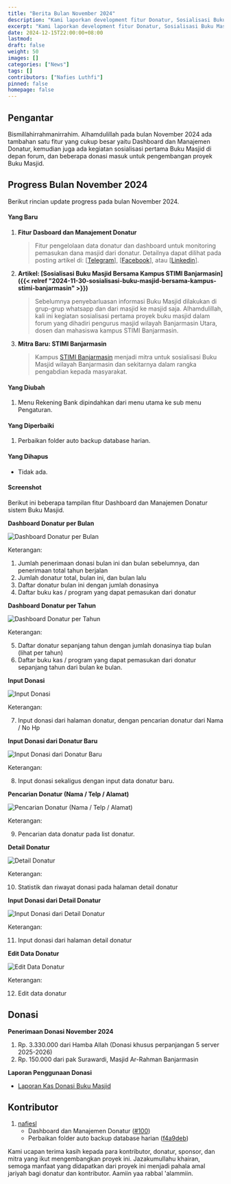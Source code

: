 ```yaml
---
title: "Berita Bulan November 2024"
description: "Kami laporkan development fitur Donatur, Sosialisasi Buku Masjid bersama Kampus Stimi Banjarmasin, dan donasi pada bulan November 2024."
excerpt: "Kami laporkan development fitur Donatur, Sosialisasi Buku Masjid bersama Kampus Stimi Banjarmasin, dan donasi pada bulan November 2024."
date: 2024-12-15T22:00:00+08:00
lastmod:
draft: false
weight: 50
images: []
categories: ["News"]
tags: []
contributors: ["Nafies Luthfi"]
pinned: false
homepage: false
---
```


## Pengantar

Bismillahirrahmanirrahim. Alhamdulillah pada bulan November 2024 ada tambahan satu fitur yang cukup besar yaitu Dashboard dan Manajemen Donatur, kemudian juga ada kegiatan sosialisasi pertama Buku Masjid di depan forum, dan beberapa donasi masuk untuk pengembangan proyek Buku Masjid.

## Progress Bulan November 2024

Berikut rincian update progress pada bulan November 2024.

#### Yang Baru

1. **Fitur Dasboard dan Manajement Donatur**
    > Fitur pengelolaan data donatur dan dashboard untuk monitoring pemasukan dana masjid dari donatur. Detailnya dapat dilihat pada posting artikel di: [[Telegram](https://t.me/bukumasjid/95)], [[Facebook](https://www.facebook.com/share/p/1E1C15hGDf)], atau [[Linkedin](https://www.linkedin.com/feed/update/urn:li:activity:7271027387876683776)].
1. **Artikel: [Sosialisasi Buku Masjid Bersama Kampus STIMI Banjarmasin]({{< relref "2024-11-30-sosialisasi-buku-masjid-bersama-kampus-stimi-banjarmasin" >}})**
    > Sebelumnya penyebarluasan informasi Buku Masjid dilakukan di grup-grup whatsapp dan dari masjid ke masjid saja. Alhamdulillah, kali ini kegiatan sosialisasi pertama proyek buku masjid dalam forum yang dihadiri pengurus masjid wilayah Banjarmasin Utara, dosen dan mahasiswa kampus STIMI Banjarmasin.
1. **Mitra Baru: STIMI Banjarmasin**
    > Kampus [STIMI Banjarmasin](https://stimi-bjm.ac.id) menjadi mitra untuk sosialisasi Buku Masjid wilayah Banjarmasin dan sekitarnya dalam rangka pengabdian kepada masyarakat.

#### Yang Diubah

1. Menu Rekening Bank dipindahkan dari menu utama ke sub menu Pengaturan.

#### Yang Diperbaiki

1. Perbaikan folder auto backup database harian.

#### Yang Dihapus

- Tidak ada.

#### Screenshot

Berikut ini beberapa tampilan fitur Dashboard dan Manajemen Donatur sistem Buku Masjid.

**Dashboard Donatur per Bulan**

![Dashboard Donatur per Bulan](images/blog/2024-12-15-monthly-news-2411_01.png "Dashboard Donatur per Bulan")

Keterangan:

1. Jumlah penerimaan donasi bulan ini dan bulan sebelumnya, dan penerimaan total tahun berjalan
2. Jumlah donatur total, bulan ini, dan bulan lalu
3. Daftar donatur bulan ini dengan jumlah donasinya
4. Daftar buku kas / program yang dapat pemasukan dari donatur

**Dashboard Donatur per Tahun**

![Dashboard Donatur per Tahun](images/blog/2024-12-15-monthly-news-2411_02.png "Dashboard Donatur per Tahun")

Keterangan:

5. Daftar donatur sepanjang tahun dengan jumlah donasinya tiap bulan (lihat per tahun)
6. Daftar buku kas / program yang dapat pemasukan dari donatur sepanjang tahun dari bulan ke bulan.

**Input Donasi**

![Input Donasi](images/blog/2024-12-15-monthly-news-2411_03.png "Input Donasi")

Keterangan:

7. Input donasi dari halaman donatur, dengan pencarian donatur dari Nama / No Hp

**Input Donasi dari Donatur Baru**

![Input Donasi dari Donatur Baru](images/blog/2024-12-15-monthly-news-2411_04.png "Input Donasi dari Donatur Baru")

Keterangan:

8. Input donasi sekaligus dengan input data donatur baru.

**Pencarian Donatur (Nama / Telp / Alamat)**

![Pencarian Donatur (Nama / Telp / Alamat)](images/blog/2024-12-15-monthly-news-2411_05.png "Pencarian Donatur (Nama / Telp / Alamat)")

Keterangan:

9. Pencarian data donatur pada list donatur.

**Detail Donatur**

![Detail Donatur](images/blog/2024-12-15-monthly-news-2411_06.png "Detail Donatur")

Keterangan:

10. Statistik dan riwayat donasi pada halaman detail donatur

**Input Donasi dari Detail Donatur**

![Input Donasi dari Detail Donatur](images/blog/2024-12-15-monthly-news-2411_07.png "Input Donasi dari Detail Donatur")

Keterangan:

11. Input donasi dari halaman detail donatur

**Edit Data Donatur**

![Edit Data Donatur](images/blog/2024-12-15-monthly-news-2411_08.png "Edit Data Donatur")

Keterangan:

12. Edit data donatur

## Donasi

**Penerimaan Donasi November 2024**

1. Rp. 3.330.000 dari Hamba Allah (Donasi khusus perpanjangan 5 server 2025-2026)
1. Rp. 150.000 dari pak Surawardi, Masjid Ar-Rahman Banjarmasin

**Laporan Penggunaan Donasi**

- <a href="https://s.id/kas-donasi-bukumasjid" target="_blank">Laporan Kas Donasi Buku Masjid</a>

## Kontributor

1. [nafiesl](https://github.com/nafiesl)
    - Dashboard dan Manajemen Donatur ([#100](https://github.com/buku-masjid/buku-masjid/pull/100))
    - Perbaikan folder auto backup database harian ([f4a9deb](https://github.com/buku-masjid/buku-masjid/commit/f4a9deb))

Kami ucapan terima kasih kepada para kontributor, donatur, sponsor, dan mitra yang ikut mengembangkan proyek ini. Jazakumullahu khairan, semoga manfaat yang didapatkan dari proyek ini menjadi pahala amal jariyah bagi donatur dan kontributor. Aamiin yaa rabbal 'alammiin.
